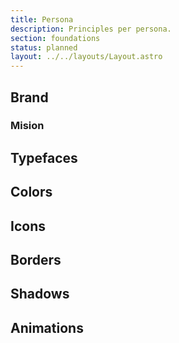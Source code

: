 ```yaml
---
title: Persona
description: Principles per persona.
section: foundations
status: planned
layout: ../../layouts/Layout.astro
---
```


## Brand
### Mision
## Typefaces
## Colors
## Icons
## Borders
## Shadows  
## Animations
